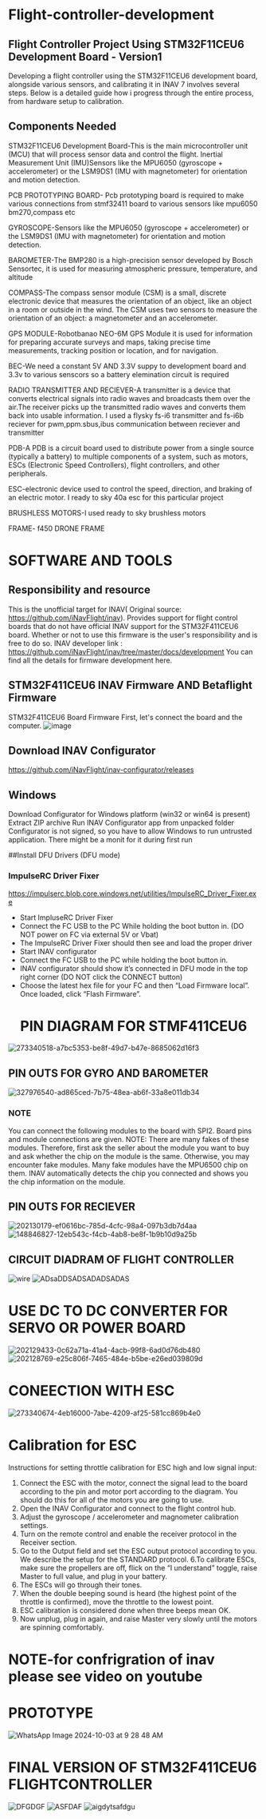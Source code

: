# Flight-controller-development
## Flight Controller Project Using STM32F11CEU6 Development Board - Version1
 
 Developing a flight controller using the STM32F11CEU6 development board, alongside various sensors, and calibrating it in INAV 7 involves several steps. Below is a detailed guide how i progress  through the entire process, from hardware setup to calibration.

## Components Needed
STM32F11CEU6 Development Board-This is the main microcontroller unit (MCU) that will process sensor data and control the flight.
Inertial Measurement Unit (IMU)Sensors like the MPU6050 (gyroscope + accelerometer) or the LSM9DS1 (IMU with magnetometer) for orientation and motion detection.

PCB PROTOTYPING BOARD- Pcb prototyping board is required to make various connections from stmf32411 board to various sensors like mpu6050 bm270,compass etc

GYROSCOPE-Sensors like the MPU6050 (gyroscope + accelerometer) or the LSM9DS1 (IMU with magnetometer) for orientation and motion detection.

BAROMETER-The BMP280 is a high-precision sensor developed by Bosch Sensortec, it is used for measuring atmospheric pressure, temperature, and altitude

COMPASS-The compass sensor module (CSM) is a small, discrete electronic device that measures the orientation of an object, like an object in a room or outside in the wind. The CSM uses two sensors to measure the orientation of an object: a magnetometer and an accelerometer.

GPS MODULE-Robotbanao NEO-6M GPS Module it is used for  information for preparing accurate surveys and maps, taking precise time measurements, tracking position or location, and for navigation.

BEC-We need a constant  5V AND 3.3V suppy to development board and 3.3v to various senscors so a battery elemination circuit is required

RADIO TRANSMITTER AND RECIEVER-A transmitter is a device that converts electrical signals into radio waves and broadcasts them over the air.The receiver picks up the transmitted radio waves and converts them back into usable information. I used a flysky fs-i6 transmitter and fs-i6b reciever for pwm,ppm.sbus,ibus communication between reciever and transmitter

PDB-A PDB is a circuit board used to distribute power from a single source (typically a battery) to multiple components of a system, such as motors, ESCs (Electronic Speed Controllers), flight controllers, and other peripherals. 

ESC-electronic device used to control the speed, direction, and braking of an electric motor. I ready to sky 40a esc for this particular project

BRUSHLESS MOTORS-I used ready to sky  brushless motors 

FRAME- f450 DRONE FRAME

# SOFTWARE AND TOOLS
## Responsibility and resource
This is the unofficial target for INAV( Original source: https://github.com/iNavFlight/inav). Provides support for flight control boards that do not have official INAV support for the STM32F411CEU6 board. 
Whether or not to use this firmware is the user's responsibility and is free to do so. INAV developer link : https://github.com/iNavFlight/inav/tree/master/docs/development You can find all the details for firmware development here.

## STM32F411CEU6 INAV Firmware AND Betaflight Firmware
STM32F411CEU6 Board Firmware
First, let's connect the board and the computer.
![image](https://user-images.githubusercontent.com/19993109/139479391-49dafee0-a7da-49ae-9196-10a578d4ac55.png)

## Download INAV Configurator
https://github.com/iNavFlight/inav-configurator/releases

## Windows
Download Configurator for Windows platform (win32 or win64 is present)
Extract ZIP archive
Run INAV Configurator app from unpacked folder
Configurator is not signed, so you have to allow Windows to run untrusted application. There might be a monit for it during first run

##Install DFU Drivers (DFU mode)
### ImpulseRC Driver Fixer
https://impulserc.blob.core.windows.net/utilities/ImpulseRC_Driver_Fixer.exe
* Start ImpluseRC Driver Fixer
* Connect the FC USB to the PC While holding the boot button in. (DO NOT power on FC via external 5V or Vbat)
* The ImpulseRC Driver Fixer should then see and load the proper driver
* Start INAV configurator
* Connect the FC USB to the PC while holding the boot button in.
* INAV configurator should show it’s connected in DFU mode in the top right corner (DO NOT click the CONNECT button)
* Choose the latest hex file for your FC and then “Load Firmware local”. Once loaded, click “Flash Firmware”.
  # PIN DIAGRAM FOR STMF411CEU6
![273340518-a7bc5353-be8f-49d7-b47e-8685062d16f3](https://github.com/user-attachments/assets/2f0f6993-b4e2-429d-ac9e-2c971ec7c73d)
## PIN OUTS FOR GYRO AND BAROMETER
![327976540-ad865ced-7b75-48ea-ab6f-33a8e011db34](https://github.com/user-attachments/assets/d39c24f5-5f2c-4b8a-8d26-e53214e362a0)

### NOTE
You can connect the following modules to the board with SPI2. Board pins and module connections are given.
NOTE: There are many fakes of these modules. Therefore, first ask the seller about the module you want to buy and ask whether the chip on the module is the same. Otherwise, you may encounter fake modules.
Many fake modules have the MPU6500 chip on them. INAV automatically detects the chip you connected and shows you the chip information on the module.

## PIN OUTS FOR RECIEVER
![202130179-ef0616bc-785d-4cfc-98a4-097b3db7d4aa](https://github.com/user-attachments/assets/541389da-945d-42c1-84e2-705a8ea06c76)
![148846827-12eb543c-f4cb-4ab8-be8f-1b9b10d9a25b](https://github.com/user-attachments/assets/a46dad9d-ec88-421f-929e-b7a8787894c2)

## CIRCUIT DIADRAM OF FLIGHT CONTROLLER
![wire](https://github.com/user-attachments/assets/f3716941-469e-47e6-bdee-6fdc4e2f172e)
![ADsaDDSADSADADSADAS](https://github.com/user-attachments/assets/daa0c5f0-d4c4-4b38-beda-789702cf20bc)

# USE DC TO DC CONVERTER FOR SERVO OR POWER BOARD
![202129433-0c62a71a-41a4-4acb-99f8-6ad0d76db480](https://github.com/user-attachments/assets/e727d0fe-185d-445e-bd86-df2eb866566d)
![202128769-e25c806f-7465-484e-b5be-e26ed039809d](https://github.com/user-attachments/assets/de2d1e4f-bcf3-444f-a0ca-2c93f2aec6a6)
# CONEECTION WITH ESC 
![273340674-4eb16000-7abe-4209-af25-581cc869b4e0](https://github.com/user-attachments/assets/8495846d-281e-4258-920e-ffd0ff4c31b9)



# Calibration for ESC

Instructions for setting throttle calibration for ESC high and low signal input:
1. Connect the ESC with the motor, connect the signal lead to the board according to the pin and motor port according to the diagram. You should do this for all of the motors you are going to use.
2. Open the INAV Configurator and connect to the flight control hub.
3. Adjust the gyroscope / accelerometer and magnometer calibration settings.
4. Turn on the remote control and enable the receiver protocol in the Receiver section. 
5. Go to the Output field and set the ESC output protocol according to you. We describe the setup for the STANDARD protocol.
6.To calibrate ESCs, make sure the propellers are off, flick on the “I understand” toggle, raise Master to full value, and plug in your battery.
7. The ESCs will go through their tones.
8. When the double beeping sound is heard (the highest point of the throttle is confirmed), move the throttle to the lowest point.
9. ESC calibration is considered done when three beeps mean OK.
10. Now unplug, plug in again, and raise Master very slowly until the motors are spinning comfortably.
# NOTE-for confrigration of inav please see video on youtube
# PROTOTYPE
![WhatsApp Image 2024-10-03 at 9 28 48 AM](https://github.com/user-attachments/assets/e0ec92dc-85ba-4300-9d20-514c164fd87a)

# FINAL VERSION OF STM32F411CEU6 FLIGHTCONTROLLER

![DFGDGF](https://github.com/user-attachments/assets/a06fda05-a3f7-485d-bd3c-075e925cdda5)
![ASFDAF](https://github.com/user-attachments/assets/7b5dd90a-2638-4982-812e-2dac9fe712e3)
![aigdytsafdgu](https://github.com/user-attachments/assets/5ff2059a-1135-441b-b27d-7bcf994d6554)








